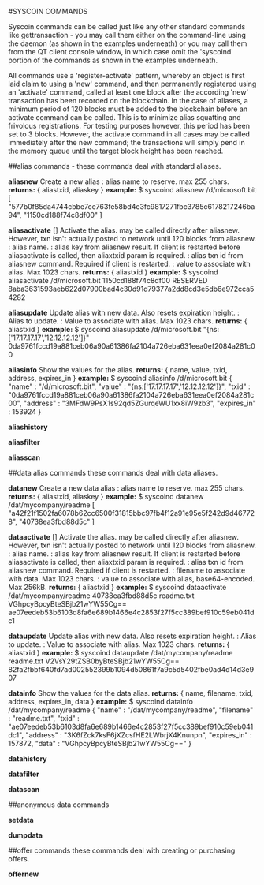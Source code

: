 #SYSCOIN COMMANDS

Syscoin commands can be called just like any other standard commands like gettransaction - you may call them either on the command-line using the daemon (as shown in the examples underneath) or you may call them from the QT client console window, in which case omit the 'syscoind' portion of the commands as shown in the examples underneath.

All commands use a 'register-activate' pattern, whereby an object is first laid claim to using a 'new' command, and then permanently registered using an 'activate' command, called at least one block after the according 'new' transaction has been recorded on the blockchain. In the case of aliases, a minimum period of 120 blocks must be added to the blockchain before an activate command can be called. This is to minimize alias squatting and frivolous registrations. For testing purposes however, this period has been set to 3 blocks. However, the activate command in all cases may be called immediately after the new command; the transactions will simply pend in the memory queue until the target block height has been reached.

##alias commands - these commands deal with standard aliases.

**aliasnew** <alias>
Create a new alias
<alias>: alias name to reserve. max 255 chars.
**returns:** 
{ 
	aliastxid, 
	aliaskey
}
**example:** 
$ syscoind aliasnew /d/microsoft.bit
[
    "577b0f85da4744cbbe7ce763fe58bd4e3fc9817271fbc3785c6178217246ba94",
    "1150cd188f74c8df00"
]
 

**aliasactivate** <alias> <aliaskey> [<aliastxid>] <aliasval>
Activate the alias. may be called directly after aliasnew.  However, txn isn't actually posted to network until 120 blocks from aliasnew.
<alias>: alias name.
<aliaskey>: alias key from aliasnew result.  If client is restarted before aliasactivate is called, then aliaxtxid param is required.
<aliastxid>: alias txn id from aliasnew command.  Required if client is restarted.
<aliasval>: value to associate with alias.  Max 1023 chars.
**returns:** 
{ 
	aliastxid 
}
**example:**
$ syscoind aliasactivate /d/microsoft.bit 1150cd188f74c8df00 RESERVED
8aba3631593aeb622d07900bad4c30d91d79377a2dd8cd3e5db6e972cca54282


**aliasupdate** <alias> <value>
Update alias with new data.  Also resets expiration height.
<alias>: Alias to update. 
<value>: Value to associate with alias.  Max 1023 chars.
**returns:** 
{ 
	aliastxid 
}
**example:**
$ syscoind aliasupdate /d/microsoft.bit "{ns:['17.17.17.17','12.12.12.12']}"
0da9761fccd19a881ceb06a90a61386fa2104a726eba631eea0ef2084a281c00


**aliasinfo** <alias>
Show the values for the alias.
**returns:**
{
    name,
    value,
    txid,
    address,
    expires_in
}
**example:**
$ syscoind aliasinfo /d/microsoft.bit
{
    "name" : "/d/microsoft.bit",
    "value" : "{ns:['17.17.17.17','12.12.12.12']}",
    "txid" : "0da9761fccd19a881ceb06a90a61386fa2104a726eba631eea0ef2084a281c00",
    "address" : "3MFdW9PsX1s92qd5ZGurqeWU1xx8iW9zb3",
    "expires_in" : 153924
}



**aliashistory**

**aliasfilter**

**aliasscan**


##data alias commands
these commands deal with data aliases.

**datanew** <alias>
Create a new data alias
<alias>: alias name to reserve. max 255 chars.
**returns:** 
{ 
	aliastxid, 
	aliaskey
}
**example:**
$ syscoind datanew /dat/mycompany/readme
[
    "a42f21f1502fa6078b62cc6500f31815bbc97fb4f12a91e95e5f242d9d467728",
    "40738ea3fbd88d5c"
]


**dataactivate** <alias> <aliaskey> [<aliastxid>] <filename> <data>
Activate the alias. may be called directly after aliasnew.  However, txn isn't actually posted to network until 120 blocks from aliasnew.
<alias>: alias name.
<aliaskey>: alias key from aliasnew result.  If client is restarted before aliasactivate is called, then aliaxtxid param is required.
<aliastxid>: alias txn id from aliasnew command.  Required if client is restarted.
<filename>: filename to associate with data. Max 1023 chars.
<data>: value to associate with alias, base64-encoded.  Max 256kB.
**returns:**
{ 
	aliastxid 
}
**example:** 
$ syscoind dataactivate /dat/mycompany/readme 40738ea3fbd88d5c readme.txt VGhpcyBpcyBteSBjb21wYW55Cg==
ae07eedeb53b6103d8fa6e689b1466e4c2853f27f5cc389bef910c59eb041dc1


**dataupdate** <alias> <filename> <data>
Update alias with new data.  Also resets expiration height.
<alias>: Alias to update. 
<value>: Value to associate with alias.  Max 1023 chars.
**returns:** 
{ 
	aliastxid 
}
**example:** 
$ syscoind dataupdate /dat/mycompany/readme readme.txt V2VsY29tZSB0byBteSBjb21wYW55Cg==
82fa2fbbf640fd7ad002552399b1094d50861f7a9c5d5402fbe0ad4d14d3e907


**datainfo** <alias>
Show the values for the data alias.
**returns:**
{
    name,
    filename,
    txid,
    address,
    expires_in,
    data
}
**example:** 
$ syscoind datainfo /dat/mycompany/readme
{
    "name" : "/dat/mycompany/readme",
    "filename" : "readme.txt",
    "txid" : "ae07eedeb53b6103d8fa6e689b1466e4c2853f27f5cc389bef910c59eb041dc1",
    "address" : "3K6fZck7ksF6jXZcsfHE2LWbrjX4Knunpn",
    "expires_in" : 157872,
    "data" : "VGhpcyBpcyBteSBjb21wYW55Cg=="
}

**datahistory**

**datafilter**

**datascan**


##anonymous data commands

**setdata**

**dumpdata**


##offer commands
these commands deal with creating or purchasing offers.

**offernew** <category> <title> <quantity> <price> [<description>]
Create a new offer
<category>: offer category. max 255 chars.
<title>: offer title. max 255 chars.
<quantity>: item quantity available.
<price>: Price for item, in Syscoin.
<description>: offer description. max 16k chars.
**returns:** 
[
    offertxid, 
    offerkey
]
**example:**
$ syscoind offernew "General/Widgets" "Model T Widget Manifolds" 25 249 "One brand new model T widget manifold, still in original packaging."
[
    "7c6f5d153f2b8f7b1e38772c45370ab647335eea30ece99740ebeb3e43c18652",
    "8d0dabf5e7f2a4a300"
]

**offeractivate** <offerkey> [<offertxid>]
Activate the offer. may be called directly after offernew. Once active, an offer may be accepted (purchased) by calling offeraccept. Posted to network immediately after offernew.
<offerkey>: offer key.
<offertxid>: offer txn id from offernew command.  Required if client is restarted.
**returns:** 
    aliastxid 
**example:** 
$ syscoind offeractivate 8d0dabf5e7f2a4a300
913c83bb63998421f9425c21e2b15bf09a96ea8dcbc03722efc3d2f6ffb0e867

**offerupdate** <offerkey> <category> <title> <quantity> <price> [<description>]
Update an offer
<offerkey>: offer key.
<category>: offer category. max 255 chars.
<title>: offer title. max 255 chars.
<quantity>: item quantity available. NOTE performs a relative qty adjustment e.g. -5 subtracts 5 from qty
<price>: Price for item, in Satoshis.
<description>: offer description. max 16k chars.
**returns:** 
    offertxid
**example:**
$ syscoind offerupdate 8d0dabf5e7f2a4a300 "General/Widgets" "Model T Widget Manifolds" 10 249 "One brand new model T widget manifold, still in original packaging."
95d6385779e43a705c27cfc1347fa70e3583b06e357836cdf36059e7594da946


**offeraccept** <offerkey> [<quantity>]
Accept an offer
<offerkey>: offer key.
[<quantity>]: quantity to accept. optional, default 1.
**returns:** 
{ 
    accepttxid,
    acceptkey
}
**example:**
$ syscoind offeraccept 8d0dabf5e7f2a4a300 5
[
    "e229b2ef75807a4d5ceaa46b92677647de6363e45a5374670e500522bf1f2e71",
    "24579dbfc4b4c3eb00"
]

**offerpay** <acceptkey> [<accepttxid>] <acceptmessage>
Pay for an offer. Automatically sends seller payment in Syscoin, and also pays all syscoin service fees & marks the accept as 'paid'.
<acceptkey>: accept key.
<accepttxid>: accept txn id from offeraccept command.  Required if client is restarted.
<acceptmessage>: message to seller, accept-specific. A buyer shipping address goes here in many use-cases.
**returns:** 
{ 
    paytxid,
    offertxid
}
**example:**
$ syscoind offerpay 24579dbfc4b4c3eb00 "Please ship to: John Smith, 123 Main Street, Anytown CA 91111"
[
    "387f8e5ea2d21a4c6b679cf33d6dfd2366b0f43222811b21cc1441ed9e680ff7",
    "3d99e7650dfb60b377717ac4328f13bda92610a8e7076d3e065e231281f13d76"
]


**offerinfo**
Show the values for the offer.
**returns:**
{
    id,
    title,
    description,
    price,
    quantity,
    fees_paid,
    txn,
    height,
    accepts : []
}
**example:** 
$ syscoind offerinfo 8d0dabf5e7f2a4a300
{
    "id" : "8d0dabf5e7f2a4a300",
    "txid" : "3d99e7650dfb60b377717ac4328f13bda92610a8e7076d3e065e231281f13d76",
    "address" : "3F1282vJVPhVz5dxDJ5r3SPNy61kWDy7SF",
    "expires_in" : 111947,
    "payment_address" : "SbxUr7CVa4UYfxn1pkT1SNqQEAM3bzrYvX",
    "category" : "General/Widgets",
    "title" : "Model T Widget Manifolds",
    "quantity" : 30,
    "price" : 249.00000000,
    "fee" : 24.45000000,
    "description" : "One brand new model T widget manifold, still in original packaging.",
    "accepts" : [
        {
            "id" : "24579dbfc4b4c3eb00",
            "txid" : "3d99e7650dfb60b377717ac4328f13bda92610a8e7076d3e065e231281f13d76",
            "height" : "444",
            "time" : "1396853158",
            "quantity" : 5,
            "price" : 249.00000000,
            "paid" : "true",
            "fee" : 10.22500000,
            "paytxid" : "31215b19260474d41c0627778e2ccf5a3974551ca396e2a9bb9dea5209251061",
            "message" : "Please ship to: John Smith, 123 Main Street, Anytown CA 91111"
        }
    ]
}


**offerhistory**

**offerfilter**

**offerscan**


##certificate commands
these commands deal with issuing and transferring certificates.

**certissuernew** <title> <data>
<title>: certificate title. max 255 chars.
<data>: certificate data, max 64 kB
**returns**
[
    txid,
    certissuerkey
]
**example:**
$ syscoind certissuernew "Nerd Academy - We Teach you the Art of Nerd" "This certificate issuer is used to generate certificate of accreditations for our students. These are lifetime certificate and not honored if transferred or stolen."
[
    "76ac8fc00b06c722918e6702837077bb27cf56a384f12935f5b3d40c7b3efc62",
    "d9d333abf5d9714f"
]


**certissueractivate** <certissuerkey>
<certissuerkey> certificate issuer key generated from certissuernew command.
**returns**
    txid 
**example:**
syscoind certissueractivate d9d333abf5d9714f
2088c50c7de00c30ed6e6ffa0661b18ad148cf8b8dcc5927ae844e58e2b78678


**certissuerupdate** <certissuerkey> <title> <data>
<certissuerkey> certificate key
<title>: certificate title. max 255 chars.
<data>: certificate data, max 64 kB
**returns**
    txid
**example:**


**certnew** <certissuerkey> <destaddress> <title> <data>
<certissuerkey> certificate key
<destaddress> destination Syscoin address
<title>: certificate title. max 255 chars.
<data>: certificate data, max 64 kB
**returns**
[
    txid,
    certkey
]
**example:**
$ syscoind certnew d9d333abf5d9714f Scq4eMRi8aRZxJXWas5MW8uxYCtZZgkcT1 "Certificate of Nerd Master" "Owner has achieved Nerd Mastery."
[
    "6b79eaf9c171fb92a5873f86e0b1069dbd79359b0f0cce14c201fc8fd2863587",
    "d532408da773032a"
]

**certtransfer** <certkey> <destaddress>
<certkey>
<destaddress>
**returns**
**returns:**


**certissuerinfo** <certissuerkey>
**example:**
$ syscoind certissuerinfo d9d333abf5d9714f
{
    "id" : "d9d333abf5d9714f",
    "txid" : "6b79eaf9c171fb92a5873f86e0b1069dbd79359b0f0cce14c201fc8fd2863587",
    "address" : "33h59NnTq48hgrFUXYBrpL6pGhgmE8Fdjk",
    "expires_in" : 123029,
    "title" : "Nerd Academy - We Teach you the Art of Nerd",
    "data" : "This certificate issuer is used to generate certificate of accreditations for our students. These are lifetime certificate and not honored if transferred or stolen.",
    "certificates" : [
        {
            "id" : "d532408da773032a",
            "txid" : "6b79eaf9c171fb92a5873f86e0b1069dbd79359b0f0cce14c201fc8fd2863587",
            "height" : "483",
            "time" : "1396857128",
            "fee" : 0.00000000,
            "title" : "Certificate of Nerd Master",
            "data" : "Owner has achieved Nerd Mastery."
        }
    ]
}


**certinfo** <certkey>
**example:**
$ syscoind certinfo d532408da773032a
{
    "id" : "d532408da773032a",
    "txid" : "6b79eaf9c171fb92a5873f86e0b1069dbd79359b0f0cce14c201fc8fd2863587",
    "height" : "483",
    "time" : "1396857128",
    "fee" : 0.00000000,
    "title" : "Certificate of Nerd Master",
    "data" : "Owner has achieved Nerd Mastery.",
    "issuer" : {
        "id" : "d9d333abf5d9714f",
        "txid" : "6b79eaf9c171fb92a5873f86e0b1069dbd79359b0f0cce14c201fc8fd2863587",
        "address" : "33h59NnTq48hgrFUXYBrpL6pGhgmE8Fdjk",
        "expires_in" : 123029,
        "title" : "Nerd Academy - We Teach you the Art of Nerd",
        "data" : "This certificate issuer is used to generate certificate of accreditations for our students. These are lifetime certificate and not honored if transferred or stolen."
    }
}


**certissuerhistory**

**certissuerfilter**

**certissuerscan**
